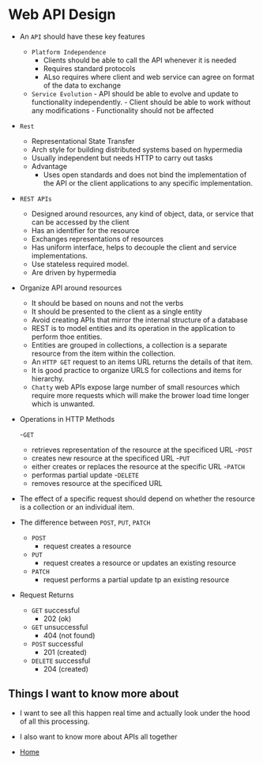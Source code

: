 # Web API Design 

- An `API` should have these key features 
    - `Platform Independence` 
      - Clients should be able to call the API whenever it is needed 
      - Requires standard protocols 
      - ALso requires where client and web service can agree on format of the data to exchange 
    -  `Service Evolution`
      - API should be able to evolve and update to functionality independently. 
      - Client should be able to work without any modifications 
      - Functionality should not be affected 

- `Rest`
    - Representational State Transfer 
    - Arch style for building distributed systems based on hypermedia 
    - Usually independent but needs HTTP to carry out tasks 
    - Advantage 
        - Uses open standards and does not bind the implementation of the API or the client applications to any specific implementation. 

- `REST APIs` 
    - Designed around resources, any kind of object, data, or service that can be accessed by the client 
    - Has an identifier for the resource
    - Exchanges representations of resources 
    - Has uniform interface, helps to decouple the client and service implementations. 
    - Use stateless required model. 
    - Are driven by hypermedia 

- Organize API around resources 
  - It should be based on nouns and not the verbs 
  - It should be presented to the client as a single entity 
  - Avoid creating APIs that mirror the internal structure of a database 
  - REST is to model entities and its operation in the application to perform thoe entities. 
  - Entities are grouped in collections, a collection is a separate resource from the item within the collection. 
  - An `HTTP GET` request to an items URL returns the details of that item. 
  - It is good practice to organize URLS for collections and items for hierarchy. 
  - `Chatty` web APIs expose large number of small resources which require more requests which will make the brower load time longer which is unwanted. 


- Operations in HTTP Methods 

  -`GET`
    - retrieves representation of the resource at the specificed URL 
  -`POST` 
    - creates new resource at the specificed URL 
  -`PUT`
    - either creates or replaces the resource at the specific URL 
  -`PATCH` 
    - performas partial update 
  -`DELETE` 
    - removes resource at the specificed URL 

- The effect of a specific request should depend on whether the resource is a collection or an individual item. 

- The difference between `POST`, `PUT`, `PATCH`
    - `POST`
      - request creates a resource 
    - `PUT` 
      - request creates a resource or updates an existing resource 
    - `PATCH`
      - request performs a partial update tp an existing resource 

- Request Returns 

  - `GET` successful 
    - 202 (ok)
  - `GET` unsuccessful 
    - 404 (not found)
  - `POST` successful 
    - 201 (created)
  - `DELETE` successful 
    - 204 (created)


## Things I want to know more about 

- I want to see all this happen real time and actually look under the hood of all this processing. 

- I also want to know more about APIs all together



* [Home](Code301Notes.md)